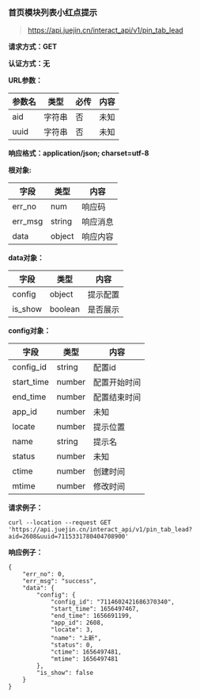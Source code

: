 ### 首页模块列表小红点提示

> https://api.juejin.cn/interact_api/v1/pin_tab_lead

**请求方式：GET**

**认证方式：无**

**URL参数：**

| 参数名 | 类型   | 必传 | 内容 |
| ------ | ------ | ---- | ---- |
| aid    | 字符串 | 否   | 未知 |
| uuid   | 字符串 | 否   | 未知 |

**响应格式：application/json; charset=utf-8**



**根对象:**

| 字段    | 类型   | 内容     |
| ------- | ------ | -------- |
| err_no  | num    | 响应码   |
| err_msg | string | 响应消息 |
| data    | object | 响应内容 |

**data对象：**

| 字段    | 类型    | 内容     |
| ------- | ------- | -------- |
| config  | object  | 提示配置 |
| is_show | boolean | 是否展示 |

**config对象：**

| 字段       | 类型   | 内容         |
| ---------- | ------ | ------------ |
| config_id  | string | 配置id       |
| start_time | number | 配置开始时间 |
| end_time   | number | 配置结束时间 |
| app_id     | number | 未知         |
| locate     | number | 提示位置     |
| name       | string | 提示名       |
| status     | number | 未知         |
| ctime      | number | 创建时间     |
| mtime      | number | 修改时间     |

**请求例子：**

```
curl --location --request GET 'https://api.juejin.cn/interact_api/v1/pin_tab_lead?aid=2608&uuid=7115331780404708900'
```





**响应例子：**

```
{
    "err_no": 0,
    "err_msg": "success",
    "data": {
        "config": {
            "config_id": "7114602421686370340",
            "start_time": 1656497467,
            "end_time": 1656691199,
            "app_id": 2608,
            "locate": 3,
            "name": "上新",
            "status": 0,
            "ctime": 1656497481,
            "mtime": 1656497481
        },
        "is_show": false
    }
}
```

